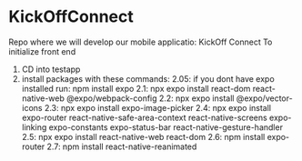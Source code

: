 # KickOffConnect
Repo where we will develop our mobile applicatio: KickOff Connect
To initialize front end
1. CD into testapp
2. install packages with these commands:
   2.05: if you dont have expo installed run: npm install expo
   2.1: npx expo install react-dom react-native-web @expo/webpack-config
   2.2: npx expo install @expo/vector-icons
   2.3: npx expo install expo-image-picker
   2.4: npx expo install expo-router react-native-safe-area-context react-native-screens expo-linking expo-constants expo-status-bar react-native-gesture-handler
   2.5: npx expo install react-native-web react-dom
   2.6: npm install expo-router
   2.7: npm install react-native-reanimated

